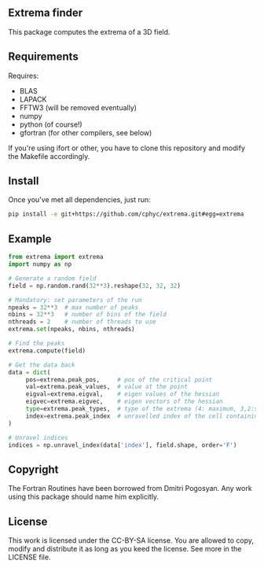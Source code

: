 Extrema finder
--------------

This package computes the extrema of a 3D field.

Requirements
------------
Requires:
* BLAS
* LAPACK
* FFTW3 (will be removed eventually)
* numpy
* python (of course!)
* gfortran (for other compilers, see below)

If you're using ifort or other, you have to clone this repository and modify the Makefile accordingly.


Install
-------
Once you've met all dependencies, just run:
```sh
pip install -e git+https://github.com/cphyc/extrema.git#egg=extrema
```

Example
-------
```python
from extrema import extrema
import numpy as np

# Generate a random field
field = np.random.rand(32**3).reshape(32, 32, 32)

# Mandatory: set parameters of the run
npeaks = 32**3  # max number of peaks
nbins = 32**3   # number of bins of the field
nthreads = 2    # number of threads to use
extrema.set(npeaks, nbins, nthreads)

# Find the peaks
extrema.compute(field)

# Get the data back
data = dict(
     pos=extrema.peak_pos,     # pos of the critical point
     val=extrema.peak_values,  # value at the point
     eigval=extrema.eigval,    # eigen values of the hessian
     eigvec=extrema.eigvec,    # eigen vectors of the hessian
     type=extrema.peak_types,  # type of the extrema (4: maximum, 3,2:saddle point, 1:minimum)
     index=extrema.peak_index  # unravelled index of the cell containing the critical point
)

# Unravel indices
indices = np.unravel_index(data['index'], field.shape, order='F')
```


Copyright
---------
The Fortran Routines have been borrowed from Dmitri Pogosyan. Any work using this package should name him explicitly.

License
-------
This work is licensed under the CC-BY-SA license. You are allowed to copy, modify and distribute it as long as you keed the license. See more in the LICENSE file.
